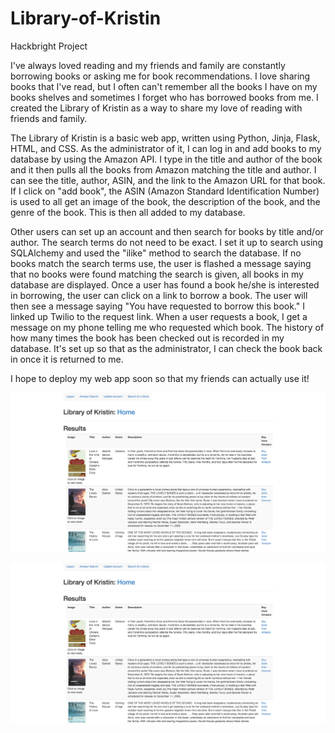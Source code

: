 Library-of-Kristin
==================

Hackbright Project

I've always loved reading and my friends and family are constantly borrowing books or asking me for book recommendations.
I love sharing books that I've read, but I often can't remember all the books I have on my books shelves and sometimes I
forget who has borrowed books from me.  I created the Library of Kristin as a way to share my love of reading with friends
and family.

The Library of Kristin is a basic web app, written using Python, Jinja, Flask, HTML, and CSS.  As the administrator of it, I can log in and add books to my database by using the Amazon API.  I type in the title and author of the book and it then pulls all the books from Amazon matching the title and author.  I can see the title, author, ASIN, and the link to the Amazon URL for that book.  If I click on "add book", the ASIN (Amazon Standard Identification Number) is used to all get an image of the book, the description of the book, and the genre of the book.  This is then all added to my database.

Other users can set up an account and then search for books by title and/or author.  The search terms do not need to be
exact.  I set it up to search using SQLAlchemy and used the "ilike" method to search the database.  If no books match
the search terms use, the user is flashed a message saying that no books were found matching the search 
is given, all books in my database are displayed.  Once a user has found a book he/she is interested in borrowing, the user can click on a link to borrow a book.  The user will then see a message saying "You have requested to borrow this 
book." I linked up Twilio to the request link.  When a user requests a book, I get a message on my phone telling me who requested which book.  The history of how many times the book has been checked out is recorded in my database.  It's set up so that as the administrator, I can check the book back in once it is returned to me.

I hope to deploy my web app soon so that my friends can actually use it!

![alt text](https://raw.githubusercontent.com/kfran99/Library-of-Kristin/master/app/static/images/SearchScreen.png "Search Screen")

![alt text](https://raw.githubusercontent.com/kfran99/Library-of-Kristin/master/app/static/images/RequestBook.png "Request Book Screen")




